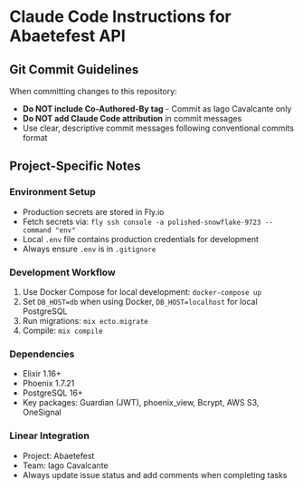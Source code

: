 # Claude Code Instructions for Abaetefest API

## Git Commit Guidelines

When committing changes to this repository:

- **Do NOT include Co-Authored-By tag** - Commit as Iago Cavalcante only
- **Do NOT add Claude Code attribution** in commit messages
- Use clear, descriptive commit messages following conventional commits format

## Project-Specific Notes

### Environment Setup
- Production secrets are stored in Fly.io
- Fetch secrets via: `fly ssh console -a polished-snowflake-9723 --command "env"`
- Local `.env` file contains production credentials for development
- Always ensure `.env` is in `.gitignore`

### Development Workflow
1. Use Docker Compose for local development: `docker-compose up`
2. Set `DB_HOST=db` when using Docker, `DB_HOST=localhost` for local PostgreSQL
3. Run migrations: `mix ecto.migrate`
4. Compile: `mix compile`

### Dependencies
- Elixir 1.16+
- Phoenix 1.7.21
- PostgreSQL 16+
- Key packages: Guardian (JWT), phoenix_view, Bcrypt, AWS S3, OneSignal

### Linear Integration
- Project: Abaetefest
- Team: Iago Cavalcante
- Always update issue status and add comments when completing tasks
